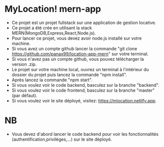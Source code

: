 # MyLocation! mern-app
- Ce projet est un projet fullstack sur une application de gestion locative.
- Ce projet a été crée en utilisant la stack MERN(MongoDB,Express,React,Node.js).
- Pour lancer ce projet, vous devez avoir node.js installé sur votre machine.
- Si vous avez un compte github lancer la commande "git clone https://github.com/panax99/location-app-mern" sur votre terminal.
- Si vous n'avez pas un compte github, vous pouvez télécharger la version .zip.
- Le projet sur votre machine local, ouvrez un terminal à l'intérieur du dossier du projet puis lancez la commande "npm install".
- Après lancez la commande "npm start".
- Si vous voulez voir le code backend, basculez sur la branche "backend".
- Si vous voulez voir le code frontend, basculez sur la branche "master" (par défaut).
- Si vous voulez voir le site déployé, visitez: https://mlocation.netlify.app.
# NB
- Vous devez d'abord lancer le code backend pour voir les fonctionnalités (authentification,privilèges,...) sur le site déployé. 
  
  
